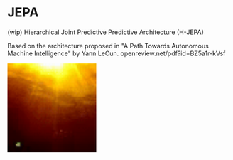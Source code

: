 # JEPA

(wip) Hierarchical Joint Predictive Predictive Architecture (H-JEPA)

Based on the architecture proposed in "A Path Towards Autonomous Machine Intelligence" by Yann LeCun. openreview.net/pdf?id=BZ5a1r-kVsf

<!-- ![Demo GIF](resources/not_luck.gif) -->
<img src="resources/not_luck.gif" alt="drawing" width="200"/>

